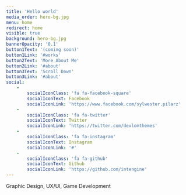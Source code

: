 ```yaml
---
title: 'Hello world'
media_order: hero-bg.jpg
menu: home
redirect: home
visible: true
background: hero-bg.jpg
bannerOpacity: '0.1'
button1Text: '(coming soon)'
button1Link: '#works'
button2Text: 'More About Me'
button2Link: '#about'
button3Text: 'Scroll Down'
button3Link: '#about'
social:
    -
        socialIconClass: 'fa fa-facebook-square'
        socialIconText: Facebook
        socialIconLink: 'https://www.facebook.com/sylwester.pilarz'
    -
        socialIconClass: 'fa fa-twitter'
        socialIconText: Twitter
        socialIconLink: 'https://twitter.com/devlomthemes'
    -
        socialIconClass: 'fa fa-instagram'
        socialIconText: Instagram
        socialIconLink: '#'
    -
        socialIconClass: 'fa fa-github'
        socialIconText: Github
        socialIconLink: 'https://github.com/intengine'
---
```


Graphic Design, UX/UI, Game Development
